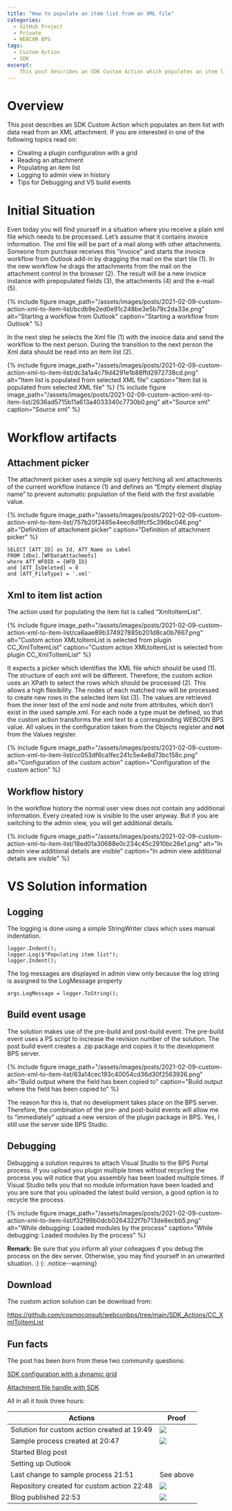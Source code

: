 ```yaml
---
title: "How to populate an item list from an XML file"
categories:
  - GitHub Project
  - Private
  - WEBCON BPS  
tags:
  - Custom Action
  - SDK
excerpt:
    This post describes an SDK Custom Action which populates an item list with data read from an XML attachment.
---
```


# Overview

This post describes an SDK Custom Action which populates an item list with data
read from an XML attachment. If you are interested in one of the following
topics read on:

-   Creating a plugin configuration with a grid
-   Reading an attachment
-   Populating an item list
-   Logging to admin view in history
-   Tips for Debugging and VS build events

# Initial Situation

Even today you will find yourself in a situation where you receive a plain xml
file which needs to be processed. Let’s assume that it contains invoice
information. The xml file will be part of a mail along with other attachments.
Someone from purchase receives this “invoice” and starts the invoice workflow
from Outlook add-in by dragging the mail on the start tile (1). In the new
workflow he drags the attachments from the mail on the attachment control in the
browser (2). The result will be a new invoice instance with prepopulated fields
(3), the attachments (4) and the e-mail (5).

{% include figure
image_path="/assets/images/posts/2021-02-09-custom-action-xml-to-item-list/bcdb9e2ed0e91c248be3e5b79c2da33e.png"
alt="Starting a workflow from Outlook" caption="Starting a workflow from
Outlook" %}

In the next step he selects the Xml file (1) with the invoice data and send the
workflow to the next person. During the transition to the next person the Xml
data should be read into an item list (2).

{% include figure
image_path="/assets/images/posts/2021-02-09-custom-action-xml-to-item-list/dc3a1a4c79d4291e1b88ffd2972738cd.png"
alt="Item list is populated from selected XML file" caption="Item list is
populated from selected XML file" %} {% include figure
image_path="/assets/images/posts/2021-02-09-custom-action-xml-to-item-list/2636ad5715b11a613a4033340c7730b0.png"
alt="Source xml" caption="Source xml" %}

# Workflow artifacts

## Attachment picker

The attachment picker uses a simple sql query fetching all xml attachments of
the current workflow instance (1) and defines an “Empty element display name” to
prevent automatic population of the field with the first available value.

{% include figure
image_path="/assets/images/posts/2021-02-09-custom-action-xml-to-item-list/757b20f2485e4eec6d9fcf5c396bc046.png"
alt="Definition of attachment picker" caption="Definition of attachment picker"
%}

~~~~~~~~~~~~~~~~~~~~~~~~~~~~~~~~~~~~~~~~~~~~~~~~~~~~~~~~~~~~~~~~~~~~~~~~~~~~~~~~
SELECT [ATT_ID] as Id, ATT_Name as Label
FROM [dbo].[WFDataAttachmets]
where ATT_WFDID = {WFD_ID}
and [ATT_IsDeleted] = 0
and [ATT_FileType] = '.xml'
~~~~~~~~~~~~~~~~~~~~~~~~~~~~~~~~~~~~~~~~~~~~~~~~~~~~~~~~~~~~~~~~~~~~~~~~~~~~~~~~

## Xml to item list action

The action used for populating the item list is called “XmltoItemList”.

{% include figure
image_path="/assets/images/posts/2021-02-09-custom-action-xml-to-item-list/ca6aae89b374927885b201d8ca0b7667.png"
alt="Custom action XMLtoItemList is selected from plugin CC_XmlToItemList"
caption="Custom action XMLtoItemList is selected from plugin CC_XmlToItemList"
%}

It expects a picker which identifies the XML file which should be used (1). The
structure of each xml will be different. Therefore, the custom action uses an
XPath to select the rows which should be processed (2). This allows a high
flexibility. The nodes of each matched row will be processed to create new rows
in the selected item list (3). The values are retrieved from the inner text of
the xml node and note from attributes, which don’t exist in the used sample.xml.
For each node a type must be defined, so that the custom action transforms the
xml text to a corresponding WEBCON BPS value. All values in the configuration
taken from the Objects register and **not** from the Values register.

{% include figure
image_path="/assets/images/posts/2021-02-09-custom-action-xml-to-item-list/cc053df6ca1fec241c5e4e8d73bc158c.png"
alt="Configuration of the custom action" caption="Configuration of the custom
action" %}

## Workflow history

In the workflow history the normal user view does not contain any additional
information. Every created row is visible to the user anyway. But if you are
switching to the admin view, you will get additional details.

{% include figure
image_path="/assets/images/posts/2021-02-09-custom-action-xml-to-item-list/18ed01a30688e0c234c45c2910bc26e1.png"
alt="In admin view additional details are visible" caption="In admin view
additional details are visible" %}

# VS Solution information

## Logging

The logging is done using a simple StringWriter class which uses manual
indentation.

~~~~~~~~~~~~~~~~~~~~~~~~~~~~~~~~~~~~~~~~~~~~~~~~~~~~~~~~~~~~~~~~~~~~~~~~~~~~~~~~
logger.Indent();
logger.Log($"Populating item list");
logger.Indent();
~~~~~~~~~~~~~~~~~~~~~~~~~~~~~~~~~~~~~~~~~~~~~~~~~~~~~~~~~~~~~~~~~~~~~~~~~~~~~~~~

The log messages are displayed in admin view only because the log string is
assigned to the LogMessage property

~~~~~~~~~~~~~~~~~~~~~~~~~~~~~~~~~~~~~~~~~~~~~~~~~~~~~~~~~~~~~~~~~~~~~~~~~~~~~~~~
args.LogMessage = logger.ToString();
~~~~~~~~~~~~~~~~~~~~~~~~~~~~~~~~~~~~~~~~~~~~~~~~~~~~~~~~~~~~~~~~~~~~~~~~~~~~~~~~

## Build event usage

The solution makes use of the pre-build and post-build event. The pre-build
event uses a PS script to increase the revision number of the solution. The post
build event creates a .zip package and copies it to the development BPS server.

{% include figure
image_path="/assets/images/posts/2021-02-09-custom-action-xml-to-item-list/63a14cec193c40054cd36d30f2563926.png"
alt="Build output where the field has been copied to" caption="Build output
where the field has been copied to" %}

The reason for this is, that no development takes place on the BPS server.
Therefore, the combination of the pre- and post-build events will allow me to
“immediately” upload a new version of the plugin package in BPS. Yes, I still
use the server side BPS Studio.

## Debugging

Debugging a solution requires to attach Visual Studio to the BPS Portal process.
If you upload you plugin multiple times without recycling the process you will
notice that you assembly has been loaded multiple times. If Visual Studio tells
you that no module information have been loaded and you are sure that you
uploaded the latest build version, a good option is to recycle the process.

{% include figure
image_path="/assets/images/posts/2021-02-09-custom-action-xml-to-item-list/f32f99b0dcb0264322f7b713de8ecbb5.png"
alt="While debugging: Loaded modules by the process" caption="While debugging:
Loaded modules by the process" %}

**Remark:** Be sure that you inform all your colleagues if you debug the process
on the dev server. Otherwise, you may find yourself in an unwanted situation. :)
{: .notice--warning}

## Download

The custom action solution can be download from:

<https://github.com/cosmoconsult/webconbps/tree/main/SDK_Actions/CC_XmlToItemList>

## Fun facts

The post has been born from these two community questions:

[SDK configuration with a dynamic
grid](https://community.webcon.com/forum/thread/111)

[Attachment file handle with SDK](https://community.webcon.com/forum/thread/231)

All in all it took three hours:

| Actions                                     | Proof                                           |
|---------------------------------------------|-------------------------------------------------|
| Solution for custom action created at 19:49 | ![](/assets/images/posts/2021-02-09-custom-action-xml-to-item-list/46f0c0154ed438c86753fdeab033de92.png) |
| Sample process created at 20:47             | ![](/assets/images/posts/2021-02-09-custom-action-xml-to-item-list/25f86933fa461ea908059775836ce514.png) |
| Started Blog post                           |                                                 |
| Setting up Outlook                          |                                                 |
| Last change to sample process 21:51         | See above                                       |
| Repository created for custom action 22:48  | ![](/assets/images/posts/2021-02-09-custom-action-xml-to-item-list/ee5cf8e30c0ce85acb8322bfd9200940.png) |
| Blog published 22:53                        | ![](/assets/images/posts/2021-02-09-custom-action-xml-to-item-list/83e3e522e78e4dc47a8956811b4debe9.png) |
